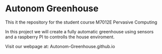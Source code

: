 # Autonom Greenhouse

This it the repository for the student course M7012E Pervasive Computing

In this project we will create a fully automatic greenhouse using sensors and a raspberry PI to controlls the house enviroment.

Visit our webpage at: Autonom-Greenhouse.github.io
